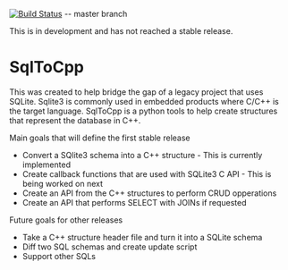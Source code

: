 [![Build Status](https://travis-ci.org/banjocat/SqlToCpp.svg?branch=master)](https://travis-ci.org/banjocat/SqlToCpp) -- master branch

This is in development and has not reached a stable release.

# SqlToCpp
This was created to help bridge the gap of a legacy project that uses SQLite.
Sqlite3 is commonly used in embedded products where C/C++ is the target language.
SqlToCpp is a python tools to help create structures that represent the database in C++.

Main goals that will define the first stable release
* Convert a SQlite3 schema into a C++ structure - This is currently implemented
* Create callback functions that are used with SQLite3 C API - This is being worked on next
* Create an API from the C++ structures to perform CRUD opperations
* Create an API that performs SELECT with JOINs if requested

Future goals for other releases
* Take a C++ structure header file and turn it into a SQLite schema
* Diff two SQL schemas and create update script
* Support other SQLs
